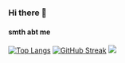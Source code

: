 ### Hi there 👋

#### smth abt me
[![Top Langs](https://github-readme-stats.vercel.app/api/top-langs/?username=bialas0&show_icons=true&custom_title=hello&count_private=true&layout=compact&theme=tokyonight)](https://github.com/anuraghazra/github-readme-stats)
[![GitHub Streak](https://streak-stats.demolab.com/?user=bialas0&layout=tokyonight)](https://git.io/streak-stats)
![](https://media.tenor.com/eFHqZwJiiBkAAAAM/the-rock-the-rock-eyebrows.gif)
